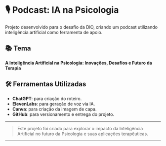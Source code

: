 # 🎙️ Podcast: IA na Psicologia

Projeto desenvolvido para o desafio da DIO, criando um podcast utilizando inteligência artificial como ferramenta de apoio.

## 📚 Tema

**A Inteligência Artificial na Psicologia: Inovações, Desafios e Futuro da Terapia**


## 🛠️ Ferramentas Utilizadas

- **ChatGPT**: para criação do roteiro.
- **ElevenLabs**: para geração de voz via IA.
- **Canva**: para criação da imagem de capa.
- **GitHub**: para versionamento e entrega do projeto.

---

> Este projeto foi criado para explorar o impacto da Inteligência Artificial no futuro da Psicologia e suas aplicações terapêuticas.

---
